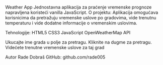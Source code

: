 Weather App
Jednostavna aplikacija za praćenje vremenske prognoze napravljena koristeći vanilla JavaScript.
O projektu: Aplikacija omogućava korisnicima da pretražuju vremenske uslove po gradovima, vide trenutnu temperaturu i vide dodatne informacije o vremenskim uslovima.

Tehnologije:
HTML5
CSS3
JavaScript
OpenWeatherMap API

Ukucajte ime grada u polje za pretragu. Kliknite na dugme za pretragu. Videćete trenutne vremenske uslove za taj grad

Autor
Rade Dobraš
GitHub: github.com/rade005
